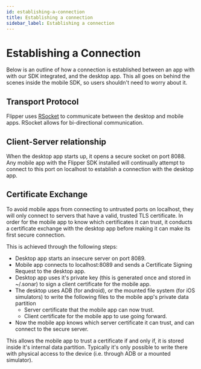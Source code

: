 ```yaml
---
id: establishing-a-connection
title: Establishing a connection
sidebar_label: Establishing a connection
---
```


# Establishing a Connection

Below is an outline of how a connection is established between an app with with our SDK integrated, and the desktop app. This all goes on behind the scenes inside the mobile SDK, so users shouldn't need to worry about it.

## Transport Protocol

Flipper uses [RSocket](http://rsocket.io/) to communicate between the desktop and mobile apps. RSocket allows for bi-directional communication.

## Client-Server relationship

When the desktop app starts up, it opens a secure socket on port 8088.
Any mobile app with the Flipper SDK installed will continually attempt to connect to this port on localhost to establish a connection with the desktop app.

## Certificate Exchange

To avoid mobile apps from connecting to untrusted ports on localhost, they will only connect to servers that have a valid, trusted TLS certificate.
In order for the mobile app to know which certificates it can trust, it conducts a certificate exchange with the desktop app before making it can make its first secure connection.

This is achieved through the following steps:
* Desktop app starts an insecure server on port 8089.
* Mobile app connects to localhost:8089 and sends a Certificate Signing Request to the desktop app.
* Desktop app uses it's private key (this is generated once and stored in ~/.sonar) to sign a client certificate for the mobile app.
* The desktop uses ADB (for android), or the mounted file system (for iOS simulators) to write the following files to the mobile app's private data partition
  * Server certificate that the mobile app can now trust.
  * Client certificate for the mobile app to use going forward.
* Now the mobile app knows which server certificate it can trust, and can connect to the secure server.

This allows the mobile app to trust a certificate if and only if, it is stored inside it's internal data partition. Typically it's only possible to write there with physical access to the device (i.e. through ADB or a mounted simulator).
